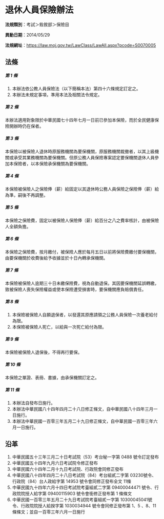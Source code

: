 # 退休人員保險辦法


**法規類別**：考試＞銓敘部＞保險目

**異動日期**：2014/05/29  

**法規網址**：https://law.moj.gov.tw/LawClass/LawAll.aspx?pcode=S0070005



## 法條
##### 第 1 條
1. 本辦法依公教人員保險法（以下簡稱本法）第四十六條規定訂定之。
1. 本辦法未規定事項，準用本法及相關法令規定。

##### 第 2 條
本辦法適用對象限於中華民國七十四年七月一日前已參加本保險，而於全民健康保險開辦時仍在保者。

##### 第 3 條
本保險以被保險人退休時原服務機關為要保機關，原服務機關裁撤者，以其上級機關或承受其業務機關為要保機關。但原公務人員保險專案認定要保機關退休人員參加本保險者，以本保險承保機關為要保機關。

##### 第 4 條
本保險被保險人之保險俸（薪）給固定以其退休時公務人員保險之保險俸（薪）給為準，嗣後不再調整。

##### 第 5 條
本保險之保險費，固定以被保險人保險俸（薪）給百分之八之費率核計，由被保險人全額負擔。

##### 第 6 條
本保險之保險費，按月繳付，被保險人應於每月五日以前將保險費繳付要保機關，由要保機關於收費後給予收據並於十日內轉承保機關。

##### 第 7 條
本保險被保險人逾期三十日未繳保險費，視為自動退保。其因要保機關延誤轉繳，致被保險人喪失保險權益或使本保險遭受損害時，要保機關應負賠償責任。

##### 第 8 條
1. 本保險被保險人自願退保者，以發還其原應請領之公務人員保險一次養老給付為限。
1. 本保險被保險人死亡，以給與一次死亡給付為限。

##### 第 9 條
本保險被保險人退保後，不得再行要保。

##### 第 10 條
本保險之單證、表冊、書據，由承保機關訂定之。

##### 第 11 條
1. 本辦法自發布日施行。
1. 本辦法中華民國八十四年四月二十八日修正條文，自中華民國八十四年三月一日施行。
1. 本辦法中華民國一百零三年五月二十九日修正條文，自中華民國一百零三年六月一日施行。

## 沿革
1. 中華民國五十三年三月二十日考試院（53）考台秘一字第 0488 號令訂定發布
1. 中華民國五十四年九月六日考試院令修正發布
1. 中華民國六十四年二月十九日考試院、行政院會同修正發布
1. 中華民國八十四年四月二十八日考試院（84）考台組貳二字第 03230號令、行政院（84）台人政給字第 14953  號令會同修正發布全文 11條
1. 中華民國九十四年六月十四日考試院考臺組貳二字第 09400044471  號令、行政院院授人給字第 09400115903  號令會銜修正發布第 1  條條文
1. 中華民國一百零三年五月二十九日考試院考臺組貳一字第 10300045041號令、行政院院授人給揆字第 1030034944 號令會同修正發布第 1、5 、8、11 條條文；並自一百零三年六月一日施行
